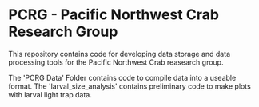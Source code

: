 # PCRG - Pacific Northwest Crab Research Group

This repository contains code for developing data storage and data processing tools for the Pacific Northwest Crab reasearch group.

The 'PCRG Data' Folder contains code to compile data into a useable format.
The 'larval_size_analysis' contains preliminary code to make plots with larval light trap data.

